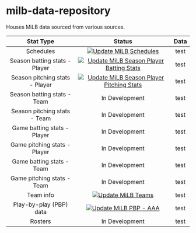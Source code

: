 # milb-data-repository

Houses MiLB data sourced from various sources.

|           Stat Type            |                                                                                                                                  Status                                                                                                                                   | Data |
| :----------------------------: | :-----------------------------------------------------------------------------------------------------------------------------------------------------------------------------------------------------------------------------------------------------------------------: | :--: |
|           Schedules            |                      [![Update MiLB Schedules](https://github.com/armstjc/milb-data-repository/actions/workflows/update_milb_schedules.yml/badge.svg)](https://github.com/armstjc/milb-data-repository/actions/workflows/update_milb_schedules.yml)                       | test |
| Season batting stats - Player  |  [![Update MiLB Season Player Batting Stats](https://github.com/armstjc/milb-data-repository/actions/workflows/update_milb_player_batting_stats.yml/badge.svg)](https://github.com/armstjc/milb-data-repository/actions/workflows/update_milb_player_batting_stats.yml)   | test |
| Season pitching stats - Player | [![Update MiLB Season Player Pitching Stats](https://github.com/armstjc/milb-data-repository/actions/workflows/update_milb_player_pitching_stats.yml/badge.svg)](https://github.com/armstjc/milb-data-repository/actions/workflows/update_milb_player_pitching_stats.yml) | test |
|  Season batting stats - Team   |                                                                                                                              In Development                                                                                                                               | test |
|  Season pitching stats - Team  |                                                                                                                              In Development                                                                                                                               | test |
|  Game batting stats - Player   |                                                                                                                              In Development                                                                                                                               | test |
|  Game pitching stats - Player  |                                                                                                                              In Development                                                                                                                               | test |
|   Game batting stats - Team    |                                                                                                                              In Development                                                                                                                               | test |
|   Game pitching stats - Team   |                                                                                                                              In Development                                                                                                                               | test |
|           Team info            |                            [![Update MiLB Teams](https://github.com/armstjc/milb-data-repository/actions/workflows/update_milb_teams.yml/badge.svg)](https://github.com/armstjc/milb-data-repository/actions/workflows/update_milb_teams.yml)                             | test |
|    Play-by-play (PBP) data     |                        [![Update MiLB PBP - AAA](https://github.com/armstjc/milb-data-repository/actions/workflows/update_milb_pbp_aaa.yml/badge.svg)](https://github.com/armstjc/milb-data-repository/actions/workflows/update_milb_pbp_aaa.yml)                         | test |
|            Rosters             |                                                                                                                              In Development                                                                                                                               | test |
